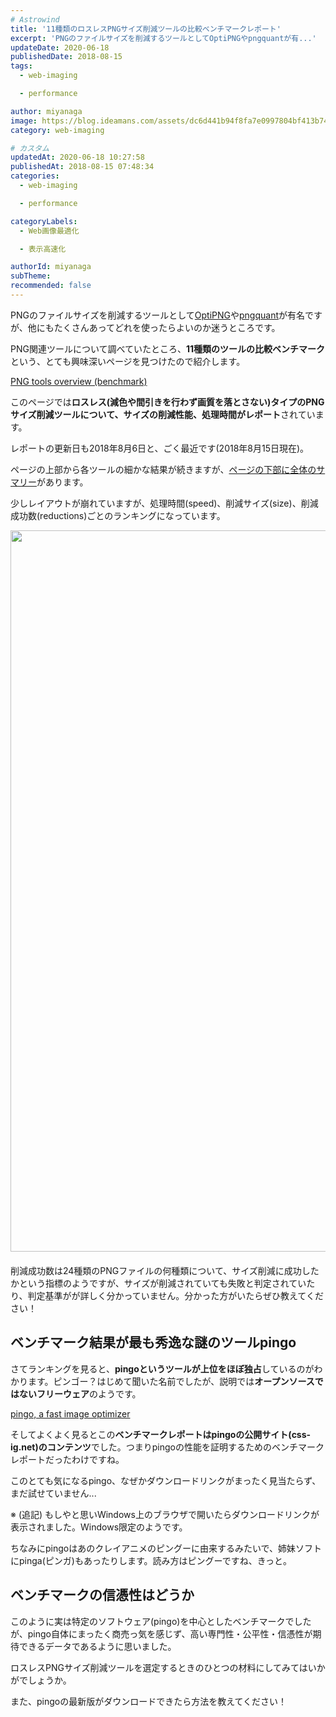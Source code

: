 ```yaml
---
# Astrowind
title: '11種類のロスレスPNGサイズ削減ツールの比較ベンチマークレポート'
excerpt: 'PNGのファイルサイズを削減するツールとしてOptiPNGやpngquantが有...'
updateDate: 2020-06-18
publishedDate: 2018-08-15
tags: 
  - web-imaging

  - performance

author: miyanaga
image: https://blog.ideamans.com/assets/dc6d441b94f8fa7e0997804bf413b7465ca02577.png
category: web-imaging

# カスタム
updatedAt: 2020-06-18 10:27:58
publishedAt: 2018-08-15 07:48:34
categories: 
  - web-imaging

  - performance

categoryLabels: 
  - Web画像最適化

  - 表示高速化

authorId: miyanaga
subTheme: 
recommended: false
---
```


<p>PNGのファイルサイズを削減するツールとして<a href="https://optipng.sourceforge.net/">OptiPNG</a>や<a href="https://pngquant.org/">pngquant</a>が有名ですが、他にもたくさんあってどれを使ったらよいのか迷うところです。</p>
<p>PNG関連ツールについて調べていたところ、<strong>11種類のツールの比較ベンチマーク</strong>という、とても興味深いページを見つけたので紹介します。</p>
<p><a href="https://css-ig.net/png-tools-overview#pingo">PNG tools overview (benchmark)</a></p>
<p>このページでは<strong>ロスレス(減色や間引きを行わず画質を落とさない)タイプのPNGサイズ削減ツールについて、サイズの削減性能、処理時間がレポート</strong>されています。</p>
<p>レポートの更新日も2018年8月6日と、ごく最近です(2018年8月15日現在)。</p>
<p>ページの上部から各ツールの細かな結果が続きますが、<a href="https://css-ig.net/png-tools-overview#overview">ページの下部に全体のサマリー</a>があります。</p>
<p>少しレイアウトが崩れていますが、処理時間(speed)、削減サイズ(size)、削減成功数(reductions)ごとのランキングになっています。</p>
<p><img alt="overview.png" src="https://blog.ideamans.com/assets/overview.png" width="1770" height="1154" class="mt-image-center" style="text-align: center; display: block; margin: 0 auto 20px;"></p>
<p>削減成功数は24種類のPNGファイルの何種類について、サイズ削減に成功したかという指標のようですが、サイズが削減されていても失敗と判定されていたり、判定基準がが詳しく分かっていません。分かった方がいたらぜひ教えてください！</p>
<h2>ベンチマーク結果が最も秀逸な謎のツールpingo</h2>
<p>さてランキングを見ると、<strong>pingoというツールが上位をほぼ独占</strong>しているのがわかります。ピンゴー？はじめて聞いた名前でしたが、説明では<strong>オープンソースではないフリーウェア</strong>のようです。</p>
<p><a href="https://css-ig.net/pingo">pingo, a fast image optimizer</a></p>
<p>そしてよくよく見るとこの<strong>ベンチマークレポートはpingoの公開サイト(css-ig.net)のコンテンツ</strong>でした。つまりpingoの性能を証明するためのベンチマークレポートだったわけですね。</p>
<p>このとても気になるpingo、なぜかダウンロードリンクがまったく見当たらず、まだ試せていません...</p>
<p>※ (追記) もしやと思いWindows上のブラウザで開いたらダウンロードリンクが表示されました。Windows限定のようです。</p>
<p>ちなみにpingoはあのクレイアニメのピングーに由来するみたいで、姉妹ソフトにpinga(ピンガ)もあったりします。読み方はピングーですね、きっと。</p>
<h2>ベンチマークの信憑性はどうか</h2>
<p>このように実は特定のソフトウェア(pingo)を中心としたベンチマークでしたが、pingo自体にまったく商売っ気を感じず、高い専門性・公平性・信憑性が期待できるデータであるように思いました。</p>
<p> </p>
<p>ロスレスPNGサイズ削減ツールを選定するときのひとつの材料にしてみてはいかがでしょうか。</p>
<p>また、pingoの最新版がダウンロードできたら方法を教えてください！</p>
